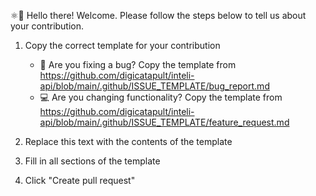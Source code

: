 ⚛👋 Hello there! Welcome. Please follow the steps below to tell us about your contribution.

1. Copy the correct template for your contribution

   - 🐛 Are you fixing a bug? Copy the template from <https://github.com/digicatapult/inteli-api/blob/main/.github/ISSUE_TEMPLATE/bug_report.md>
   - 💻 Are you changing functionality? Copy the template from <https://github.com/digicatapult/inteli-api/blob/main/.github/ISSUE_TEMPLATE/feature_request.md>

2. Replace this text with the contents of the template
3. Fill in all sections of the template
4. Click "Create pull request"
